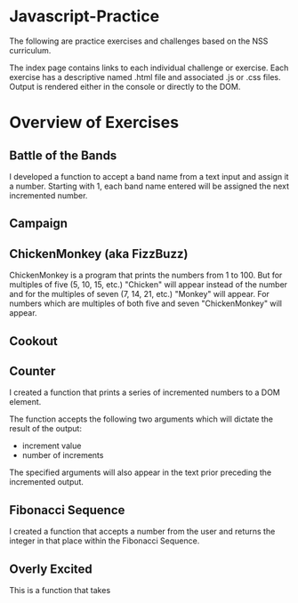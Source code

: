# Javascript-Practice

The following are practice exercises and challenges based on the NSS curriculum.

The index page contains links to each individual challenge or exercise. Each exercise has a descriptive named .html file and associated .js or .css files. Output is rendered either in the console or directly to the DOM.

# Overview of Exercises

## Battle of the Bands

I developed a function to accept a band name from a text input and assign it a number. Starting with 1, each band name entered will be assigned the next incremented number.

## Campaign

## ChickenMonkey (aka FizzBuzz)

ChickenMonkey is a program that prints the numbers from 1 to 100. But for multiples of five (5, 10, 15, etc.) "Chicken" will appear instead of the number and for the multiples of seven (7, 14, 21, etc.) "Monkey" will appear. For numbers which are multiples of both five and seven "ChickenMonkey" will appear.

## Cookout

## Counter

I created a function that prints a series of incremented numbers to a DOM element.

The function accepts the following two arguments which will dictate the result of the output:

- increment value
- number of increments

The specified arguments will also appear in the text prior preceding the incremented output.

## Fibonacci Sequence

I created a function that accepts a number from the user and returns the integer in that place within the Fibonacci Sequence.

## Overly Excited

This is a function that takes
